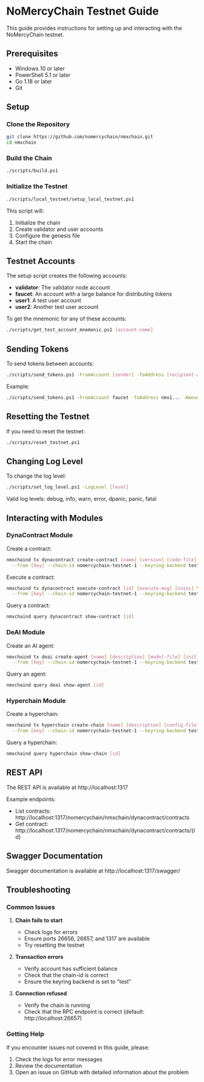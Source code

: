 # NoMercyChain Testnet Guide

This guide provides instructions for setting up and interacting with the NoMercyChain testnet.

## Prerequisites

- Windows 10 or later
- PowerShell 5.1 or later
- Go 1.18 or later
- Git

## Setup

### Clone the Repository

```bash
git clone https://github.com/nomercychain/nmxchain.git
cd nmxchain
```

### Build the Chain

```bash
./scripts/build.ps1
```

### Initialize the Testnet

```bash
./scripts/local_testnet/setup_local_testnet.ps1
```

This script will:
1. Initialize the chain
2. Create validator and user accounts
3. Configure the genesis file
4. Start the chain

## Testnet Accounts

The setup script creates the following accounts:

- **validator**: The validator node account
- **faucet**: An account with a large balance for distributing tokens
- **user1**: A test user account
- **user2**: Another test user account

To get the mnemonic for any of these accounts:

```bash
./scripts/get_test_account_mnemonic.ps1 [account-name]
```

## Sending Tokens

To send tokens between accounts:

```bash
./scripts/send_tokens.ps1 -FromAccount [sender] -ToAddress [recipient-address] -Amount [amount]unmx
```

Example:
```bash
./scripts/send_tokens.ps1 -FromAccount faucet -ToAddress nmx1... -Amount 1000000unmx
```

## Resetting the Testnet

If you need to reset the testnet:

```bash
./scripts/reset_testnet.ps1
```

## Changing Log Level

To change the log level:

```bash
./scripts/set_log_level.ps1 -LogLevel [level]
```

Valid log levels: debug, info, warn, error, dpanic, panic, fatal

## Interacting with Modules

### DynaContract Module

Create a contract:
```bash
nmxchaind tx dynacontract create-contract [name] [version] [code-file] [init-msg] \
  --from [key] --chain-id nomercychain-testnet-1 --keyring-backend test
```

Execute a contract:
```bash
nmxchaind tx dynacontract execute-contract [id] [execute-msg] [coins] \
  --from [key] --chain-id nomercychain-testnet-1 --keyring-backend test
```

Query a contract:
```bash
nmxchaind query dynacontract show-contract [id]
```

### DeAI Module

Create an AI agent:
```bash
nmxchaind tx deai create-agent [name] [description] [model-file] [init-params] \
  --from [key] --chain-id nomercychain-testnet-1 --keyring-backend test
```

Query an agent:
```bash
nmxchaind query deai show-agent [id]
```

### Hyperchain Module

Create a hyperchain:
```bash
nmxchaind tx hyperchain create-chain [name] [description] [config-file] \
  --from [key] --chain-id nomercychain-testnet-1 --keyring-backend test
```

Query a hyperchain:
```bash
nmxchaind query hyperchain show-chain [id]
```

## REST API

The REST API is available at http://localhost:1317

Example endpoints:
- List contracts: http://localhost:1317/nomercychain/nmxchain/dynacontract/contracts
- Get contract: http://localhost:1317/nomercychain/nmxchain/dynacontract/contracts/{id}

## Swagger Documentation

Swagger documentation is available at http://localhost:1317/swagger/

## Troubleshooting

### Common Issues

1. **Chain fails to start**
   - Check logs for errors
   - Ensure ports 26656, 26657, and 1317 are available
   - Try resetting the testnet

2. **Transaction errors**
   - Verify account has sufficient balance
   - Check that the chain-id is correct
   - Ensure the keyring backend is set to "test"

3. **Connection refused**
   - Verify the chain is running
   - Check that the RPC endpoint is correct (default: http://localhost:26657)

### Getting Help

If you encounter issues not covered in this guide, please:
1. Check the logs for error messages
2. Review the documentation
3. Open an issue on GitHub with detailed information about the problem